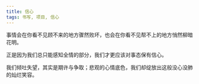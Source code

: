 ```yaml
---
title: 信心
tags: 书写, 项目, 信心
---
```



事情会在你看不见顾不来的地方骤然败坏，也会在你看不见帮不上的地方悄然柳暗花明。

正是因为我们总只能感知全情的部分，我们才更应该对事态保有信心。

我们倾吐失望，其实是期许与争取；悲观的心情底色，我们却绽放出这般没心没肺的灿烂笑容。

